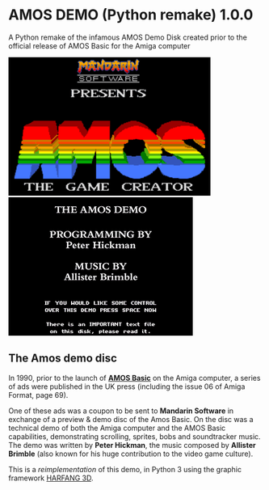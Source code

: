 # AMOS DEMO (Python remake) 1.0.0
A Python remake of the infamous AMOS Demo Disk created prior to the official release of AMOS Basic for the Amiga computer

![AMOS DEMO Screenshot](https://raw.githubusercontent.com/astrofra/amos-demo-python-remake/master/source/screenshot.png)
![AMOS DEMO Slideshow](https://raw.githubusercontent.com/astrofra/amos-demo-python-remake/master/source/screenshot_slideshow.gif)

## The Amos demo disc

In 1990, prior to the launch of [**AMOS Basic**](https://en.wikipedia.org/wiki/AMOS_(programming_language)) on the Amiga computer, a series of ads were published in the UK press (including the issue 06 of Amiga Format, page 69).

One of these ads was a coupon to be sent to **Mandarin Software** in exchange of a preview & demo disc of the Amos Basic. On the disc was a technical demo of both the Amiga computer and the AMOS Basic capabilities, demonstrating scrolling, sprites, bobs and soundtracker music. The demo was written by **Peter Hickman**, the music composed by **Allister Brimble** (also known for his huge contribution to the video game culture).

This is a *reimplementation* of this demo, in Python 3 using the graphic framework [HARFANG 3D](http://www.harfang3d.com).
